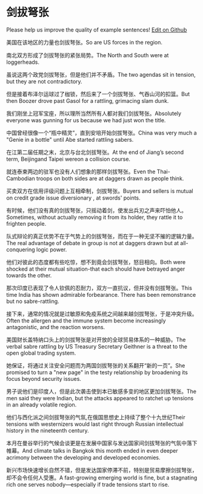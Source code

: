 # 剑拔弩张

Please help us improve the quality of example sentences! [Edit on Github](https://github.com/jiyushe/jiyu-example-sentence-source/blob/main/chinese/jianbanuzhang.md)

<p><span class="chinese">美国在该地区的力量也剑拔弩张。</span><span class="english">So are US forces in the region.</span></p>

<p><span class="chinese">南北双方形成了剑拔弩张的紧张局势。</span><span class="english">The North and South were at loggerheads.</span></p>

<p><span class="chinese">虽说这两个政党剑拔弩张，但是他们并不矛盾。</span><span class="english">The two agendas sit in tension, but they are not contradictory.</span></p>

<p><span class="chinese">但是接着布泽尔运球过了枷锁，然后来了一个剑拔弩张、气吞山河的扣篮。</span><span class="english">But then Boozer drove past Gasol for a rattling, grimacing slam dunk.</span></p>

<p><span class="chinese">我们刚坐上冠军宝座，所以理所当然所有人都对我们剑拔弩张。</span><span class="english">Absolutely everyone was gunning for us because we had just won the title.</span></p>

<p><span class="chinese">中国曾经很像一个“瓶中精灵”，直到安培开始剑拔弩张。</span><span class="english">China was very much a "Genie in a bottle" until Abe started rattling sabers.</span></p>

<p><span class="chinese">在江第二届任期之末，北京与台北剑拔弩张。</span><span class="english">At the end of Jiang’s second term, Beijingand Taipei wereon a collision course.</span></p>

<p><span class="chinese">就连泰柬两边的驻军也没有人们想象的那样剑拔弩张。</span><span class="english">Even the Thai-Cambodian troops on both sides are at daggers drawn as people think.</span></p>

<p><span class="chinese">买卖双方在信用评级问题上互相牵制，剑拔弩张。</span><span class="english">Buyers and sellers is mutual on credit grade issue diversionary , at swords' points.</span></p>

<p><span class="chinese">有时候，他们没有真的剑拔弩张，只摇动着剑，使发出兵刃之声来吓怕他人。</span><span class="english">Sometimes, without actually removing it from its holder, they rattle it to frighten people.</span></p>

<p><span class="chinese">队式辩论的真正优势不在于气势上的剑拔弩张，而在于一种无坚不摧的逻辑力量。</span><span class="english">The real advantage of debate in group is not at daggers drawn but at all-conquering logic power.</span></p>

<p><span class="chinese">他们对彼此的态度都有些吃惊，想不到竟会剑拔弩张，怒目相向。</span><span class="english">Both were shocked at their mutual situation-that each should have betrayed anger towards the other.</span></p>

<p><span class="chinese">那次印度已表现了令人钦佩的忍耐力，双方一直抗议，但并没有剑拔弩张。</span><span class="english">This time India has shown admirable forbearance. There has been remonstrance but no sabre-rattling.</span></p>

<p><span class="chinese">接下来，通常的情况就是过敏原和免疫系统之间越来越剑拔弩张，于是冲突升级。</span><span class="english">Often the allergen and the immune system become increasingly antagonistic, and the reaction worsens.</span></p>

<p><span class="chinese">美国财长盖特纳口头上的剑拔弩张是对开放的全球贸易体系的一种威胁。</span><span class="english">The verbal sabre rattling by US Treasury Secretary Geithner is a threat to the open global trading system.</span></p>

<p><span class="chinese">她保证，将通过关注安全问题而为两国剑拔弩张的关系翻开“新的一页”。</span><span class="english">She promised to turn a "new page" in the testy relationship by broadening its focus beyond security issues.</span></p>

<p><span class="chinese">男子说他们是印度人，但是此次袭击使到本已敏感多变的地区更加剑拔弩张。</span><span class="english">The men said they were Indian, but the attacks appeared to ratchet up tensions in an already volatile region.</span></p>

<p><span class="chinese">他们与西化派之间剑拔弩张的气氛,在俄国思想史上持续了整个十九世纪</span><span class="english">Their tensions with westernizers would last right through Russian intellectual history in the nineteenth century.</span></p>

<p><span class="chinese">本月在曼谷举行的气候会谈更是在发展中国家与发达国家间剑拔弩张的气氛中落下帷幕。</span><span class="english">And climate talks in Bangkok this month ended in even deeper acrimony between the developing and developed economies.</span></p>

<p><span class="chinese">新兴市场快速增长自然不错，但是发达国家停滞不前，特别是贸易摩擦剑拔弩张，却不会令任何人受惠。</span><span class="english">A fast-growing emerging world is fine, but a stagnating rich one serves nobody―especially if trade tensions start to rise.</span></p>

